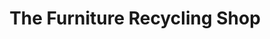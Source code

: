 ---
title: "The Furniture Recycling Shop"
url: /bourne-end/the-furniture-recycling-shop/
shop: Möbel
---